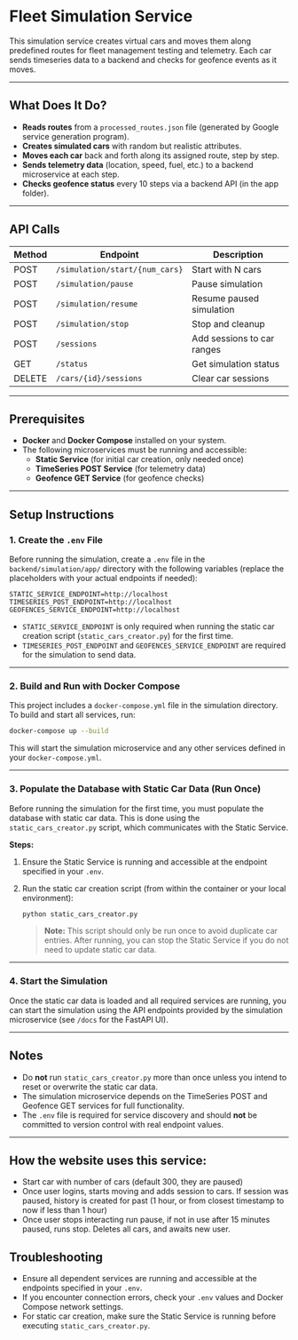 # Fleet Simulation Service

This simulation service creates virtual cars and moves them along predefined routes for fleet management testing and telemetry. Each car sends timeseries data to a backend and checks for geofence events as it moves.

---

## What Does It Do?

- **Reads routes** from a `processed_routes.json` file (generated by Google service generation program).
- **Creates simulated cars** with random but realistic attributes.
- **Moves each car** back and forth along its assigned route, step by step.
- **Sends telemetry data** (location, speed, fuel, etc.) to a backend microservice at each step.
- **Checks geofence status** every 10 steps via a backend API (in the app folder).

---

## API Calls

| Method | Endpoint                       | Description                       |
|--------|-------------------------------|-----------------------------------|
| POST   | `/simulation/start/{num_cars}` | Start with N cars                 |
| POST   | `/simulation/pause`            | Pause simulation                  |
| POST   | `/simulation/resume`           | Resume paused simulation          |
| POST   | `/simulation/stop`             | Stop and cleanup                  |
| POST   | `/sessions`                    | Add sessions to car ranges        |
| GET    | `/status`                      | Get simulation status             |
| DELETE | `/cars/{id}/sessions`          | Clear car sessions                |

---

## Prerequisites

- **Docker** and **Docker Compose** installed on your system.
- The following microservices must be running and accessible:
    - **Static Service** (for initial car creation, only needed once)
    - **TimeSeries POST Service** (for telemetry data)
    - **Geofence GET Service** (for geofence checks)

---

## Setup Instructions

### 1. Create the `.env` File

Before running the simulation, create a `.env` file in the `backend/simulation/app/` directory with the following variables (replace the placeholders with your actual endpoints if needed):

```env
STATIC_SERVICE_ENDPOINT=http://localhost
TIMESERIES_POST_ENDPOINT=http://localhost
GEOFENCES_SERVICE_ENDPOINT=http://localhost
```

- `STATIC_SERVICE_ENDPOINT` is only required when running the static car creation script (`static_cars_creator.py`) for the first time.
- `TIMESERIES_POST_ENDPOINT` and `GEOFENCES_SERVICE_ENDPOINT` are required for the simulation to send data.

---

### 2. Build and Run with Docker Compose

This project includes a `docker-compose.yml` file in the simulation directory. To build and start all services, run:

```bash
docker-compose up --build
```

This will start the simulation microservice and any other services defined in your `docker-compose.yml`.

---

### 3. Populate the Database with Static Car Data (Run Once)

Before running the simulation for the first time, you must populate the database with static car data. This is done using the `static_cars_creator.py` script, which communicates with the Static Service.

**Steps:**

1. Ensure the Static Service is running and accessible at the endpoint specified in your `.env`.
2. Run the static car creation script (from within the container or your local environment):

     ```bash
     python static_cars_creator.py
     ```

     > **Note:** This script should only be run once to avoid duplicate car entries. After running, you can stop the Static Service if you do not need to update static car data.

---

### 4. Start the Simulation

Once the static car data is loaded and all required services are running, you can start the simulation using the API endpoints provided by the simulation microservice (see `/docs` for the FastAPI UI).

---

## Notes

- Do **not** run `static_cars_creator.py` more than once unless you intend to reset or overwrite the static car data.
- The simulation microservice depends on the TimeSeries POST and Geofence GET services for full functionality.
- The `.env` file is required for service discovery and should **not** be committed to version control with real endpoint values.

---

## How the website uses this service:
- Start car with number of cars (default 300, they are paused)
- Once user logins, starts moving and adds session to cars. If session was paused, history is created for past (1 hour, or from closest timestamp to now if less than 1 hour)
- Once user stops interacting run pause, if not in use after 15 minutes paused, runs stop. Deletes all cars, and awaits new user.

## Troubleshooting

- Ensure all dependent services are running and accessible at the endpoints specified in your `.env`.
- If you encounter connection errors, check your `.env` values and Docker Compose network settings.
- For static car creation, make sure the Static Service is running before executing `static_cars_creator.py`.

